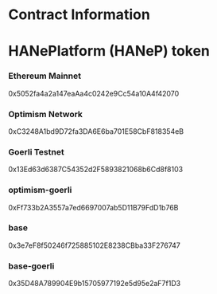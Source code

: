 # Contract Information

# HANePlatform (HANeP) token

### Ethereum Mainnet

0x5052fa4a2a147eaAa4c0242e9Cc54a10A4f42070

### Optimism Network

0xC3248A1bd9D72fa3DA6E6ba701E58CbF818354eB

### Goerli Testnet

0x13Ed63d6387C54352d2F5893821068b6Cd8f8103

### optimism-goerli

0xFf733b2A3557a7ed6697007ab5D11B79FdD1b76B

### base

0x3e7eF8f50246f725885102E8238CBba33F276747

### base-goerli

0x35D48A789904E9b15705977192e5d95e2aF7f1D3
